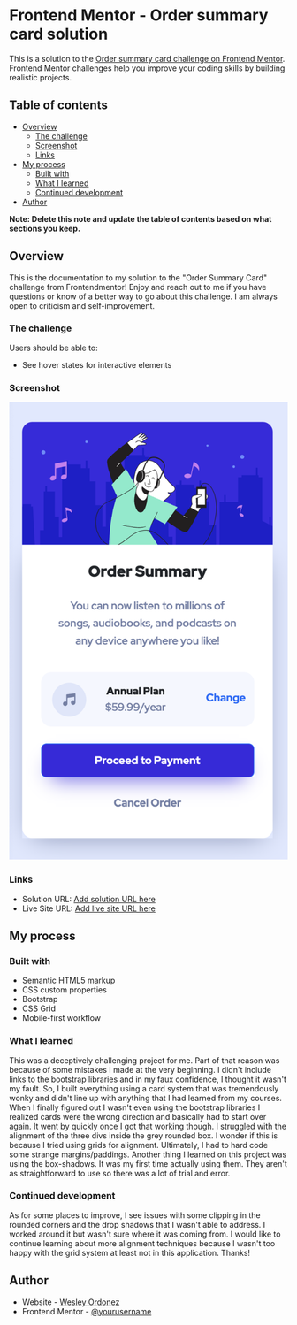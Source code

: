 # Frontend Mentor - Order summary card solution

This is a solution to the [Order summary card challenge on Frontend Mentor](https://www.frontendmentor.io/challenges/order-summary-component-QlPmajDUj). Frontend Mentor challenges help you improve your coding skills by building realistic projects.

## Table of contents

- [Overview](#overview)
  - [The challenge](#the-challenge)
  - [Screenshot](#screenshot)
  - [Links](#links)
- [My process](#my-process)
  - [Built with](#built-with)
  - [What I learned](#what-i-learned)
  - [Continued development](#continued-development)
- [Author](#author)

**Note: Delete this note and update the table of contents based on what sections you keep.**

## Overview
This is the documentation to my solution to the "Order Summary Card" challenge from Frontendmentor! Enjoy and reach out to me if you have questions or know of a better way to go about this challenge. I am always open to criticism and self-improvement.
### The challenge

Users should be able to:

- See hover states for interactive elements

### Screenshot

![](./images/screenshot.png)


### Links

- Solution URL: [Add solution URL here](https://your-solution-url.com)
- Live Site URL: [Add live site URL here](https://your-live-site-url.com)

## My process

### Built with

- Semantic HTML5 markup
- CSS custom properties
- Bootstrap
- CSS Grid
- Mobile-first workflow


### What I learned

This was a deceptively challenging project for me. Part of that reason was because of some mistakes I made at the very beginning. I didn't include links to the bootstrap libraries and in my faux confidence, I thought it wasn't my fault. So, I built everything using a card system that was tremendously wonky and didn't line up with anything that I had learned from my courses. When I finally figured out I wasn't even using the bootstrap libraries I realized cards were the wrong direction and basically had to start over again. It went by quickly once I got that working though. I struggled with the alignment of the three divs inside the grey rounded box. I wonder if this is because I tried using grids for alignment. Ultimately, I had to hard code some strange margins/paddings. Another thing I learned on this project was using the box-shadows. It was my first time actually using them. They aren't as straightforward to use so there was a lot of trial and error.



### Continued development

As for some places to improve, I see issues with some clipping in the rounded corners and the drop shadows that I wasn't able to address. I worked around it but wasn't sure where it was coming from. I would like to continue learning about more alignment techniques because I wasn't too happy with the grid system at least not in this application. Thanks!


## Author

- Website - [Wesley Ordonez](https://www.your-site.com)
- Frontend Mentor - [@yourusername](https://www.frontendmentor.io/profile/yourusername)

